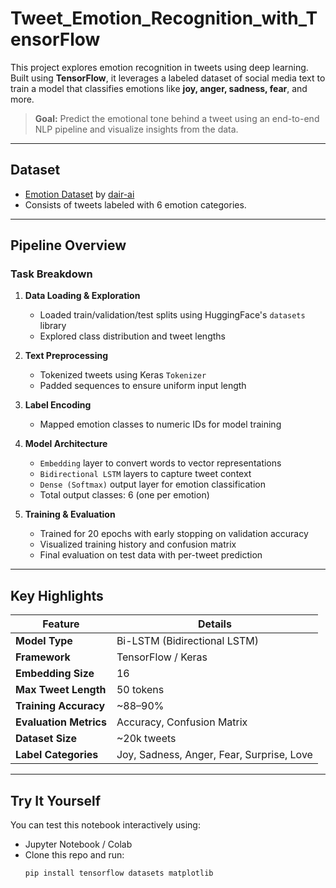 # Tweet_Emotion_Recognition_with_TensorFlow

This project explores emotion recognition in tweets using deep learning. Built using **TensorFlow**, it leverages a labeled dataset of social media text to train a model that classifies emotions like **joy, anger, sadness, fear**, and more.

> **Goal:** Predict the emotional tone behind a tweet using an end-to-end NLP pipeline and visualize insights from the data.

---

##  Dataset

- [Emotion Dataset](https://github.com/dair-ai/emotion_dataset) by [dair-ai](https://github.com/dair-ai)  
- Consists of tweets labeled with 6 emotion categories.

---

## Pipeline Overview

### Task Breakdown

1. **Data Loading & Exploration**  
   - Loaded train/validation/test splits using HuggingFace's `datasets` library  
   - Explored class distribution and tweet lengths

2. **Text Preprocessing**  
   - Tokenized tweets using Keras `Tokenizer`  
   - Padded sequences to ensure uniform input length

3. **Label Encoding**  
   - Mapped emotion classes to numeric IDs for model training

4. **Model Architecture**
   - `Embedding` layer to convert words to vector representations
   - `Bidirectional LSTM` layers to capture tweet context
   - `Dense (Softmax)` output layer for emotion classification  
   - Total output classes: 6 (one per emotion)

5. **Training & Evaluation**  
   - Trained for 20 epochs with early stopping on validation accuracy  
   - Visualized training history and confusion matrix  
   - Final evaluation on test data with per-tweet prediction

---

## Key Highlights

| Feature                  | Details |
|--------------------------|---------|
| **Model Type**           | Bi-LSTM (Bidirectional LSTM) |
| **Framework**            | TensorFlow / Keras |
| **Embedding Size**       | 16 |
| **Max Tweet Length**     | 50 tokens |
| **Training Accuracy**    | ~88–90% |
| **Evaluation Metrics**   | Accuracy, Confusion Matrix |
| **Dataset Size**         | ~20k tweets |
| **Label Categories**     | Joy, Sadness, Anger, Fear, Surprise, Love |

---

## Try It Yourself

You can test this notebook interactively using:
- Jupyter Notebook / Colab
- Clone this repo and run:  
  ```bash
  pip install tensorflow datasets matplotlib
